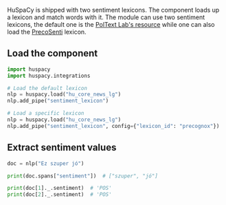 HuSpaCy is shipped with two sentiment lexicons. 
The component loads up a lexicon and match words with it. 
The module can use two sentiment lexicons, the default one is the [PolText Lab's resource](https://github.com/poltextlab/sentiment_hun) 
while one can also load the [PrecoSenti](https://opendata.hu/dataset/hungarian-sentiment-lexicon) lexicon.

## Load the component

```python
import huspacy
import huspacy.integrations

# Load the default lexicon
nlp = huspacy.load("hu_core_news_lg")
nlp.add_pipe("sentiment_lexicon")

# Load a specific lexicon
nlp = huspacy.load("hu_core_news_lg")
nlp.add_pipe("sentiment_lexicon", config={"lexicon_id": "precognox"})
```

## Extract sentiment values

```python
doc = nlp("Ez szuper jó")

print(doc.spans["sentiment"])  # ["szuper", "jó"]

print(doc[1]._.sentiment)  # 'POS'
print(doc[2]._.sentiment)  # 'POS'

```